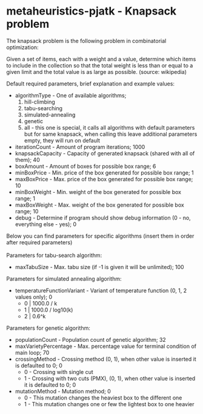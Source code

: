 # metaheuristics-pjatk - Knapsack problem
The knapsack problem is the following problem in combinatorial optimization:

Given a set of items, each with a weight and a value, determine which items to include in the collection so that the total weight is less than or equal to a given limit and the total value is as large as possible. (source: wikipedia)

Default required parameters, brief explanation and example values:
- algorithmType - One of available algorithms;
  1. hill-climbing
  2. tabu-searching
  3. simulated-annealing
  4. genetic
  5. all - this one is special, it calls all algorithms with default parameters but for same knapsack, when calling this leave additional parameters empty, they will run on default
- iterationCount - Amount of program iterations; 1000
- knapsackCapacity - Capacity of generated knapsack (shared with all of them); 40
- boxAmount - Amount of boxes for possible box range; 6
- minBoxPrice - Min. price of the box generated for possible box range; 1
- maxBoxPrice - Max. price of the box generated for possible box range; 10
- minBoxWeight - Min. weight of the box generated for possible box range; 1
- maxBoxWeight - Max. weight of the box generated for possible box range; 10
- debug - Determine if program should show debug information (0 - no, everything else - yes); 0

Below you can find parameters for specific algorithms (insert them in order after required parameters)<br><br>
Parameters for tabu-search algorithm:
- maxTabuSize - Max. tabu size (if -1 is given it will be unlimited); 100

Parameters for simulated annealing algorithm:
- temperatureFunctionVariant - Variant of temperature function (0, 1, 2 values only); 0
  - 0 | 1000.0 / k
  - 1 | 1000.0 / log10(k)
  - 2 | 0.6^k


Parameters for genetic algorithm:
- populationCount - Population count of genetic algorithm; 32
- maxVarietyPercentage - Max. percentage value for terminal condition of main loop; 70
- crossingMethod - Crossing method (0, 1), when other value is inserted it is defaulted to 0; 0
  - 0 - Crossing with single cut
  - 1 - Crossing with two cuts (PMX), (0, 1), when other value is inserted it is defaulted to 0; 0
- mutationMethod - Mutation method; 0
  - 0 - This mutation changes the heaviest box to the different one
  - 1 - This mutation changes one or few the lightest box to one heavier